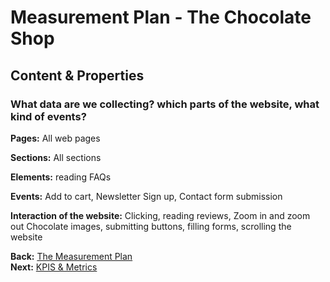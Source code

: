 # Measurement Plan - The Chocolate Shop

## Content & Properties

###  What data are we collecting? which parts of the website, what kind of events?

**Pages:** All web pages

**Sections:** All sections

**Elements:** reading FAQs

**Events:** Add to cart, Newsletter Sign up, Contact form submission

**Interaction of the website:** Clicking, reading reviews, Zoom in and zoom out Chocolate  images, submitting buttons, filling forms, scrolling the website

**Back:** [The Measurement Plan](https://github.com/dipalit/repository/tree/Overview---Measurement-Plan)    
**Next:** [KPIS & Metrics](https://github.com/dipalit/repository/tree/KPIs-%26-Metrics)   
